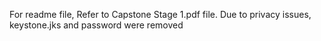 For readme file, Refer to Capstone Stage 1.pdf file.  Due to privacy issues, keystone.jks and password were removed
